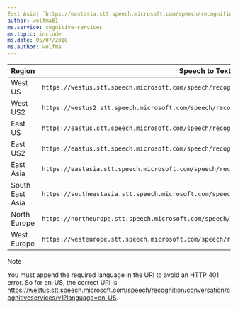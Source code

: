 ```yaml
---
East Asia| `https://eastasia.stt.speech.microsoft.com/speech/recognition/conversation/cognitiveservices/v1`
author: wolfma61
ms.service: cognitive-services
ms.topic: include
ms.date: 05/07/2018
ms.author: wolfma
---
```


Region|	Speech to Text endpoint
-|-
West US| `https://westus.stt.speech.microsoft.com/speech/recognition/conversation/cognitiveservices/v1`
West US2| `https://westus2.stt.speech.microsoft.com/speech/recognition/conversation/cognitiveservices/v1`
East US| `https://eastus.stt.speech.microsoft.com/speech/recognition/conversation/cognitiveservices/v1`
East US2| `https://eastus.stt.speech.microsoft.com/speech/recognition/conversation/cognitiveservices/v1`
East Asia| `https://eastasia.stt.speech.microsoft.com/speech/recognition/conversation/cognitiveservices/v1`
South East Asia| `https://southeastasia.stt.speech.microsoft.com/speech/recognition/conversation/cognitiveservices/v1`
North Europe| `https://northeurope.stt.speech.microsoft.com/speech/recognition/conversation/cognitiveservices/v1`
West Europe| `https://westeurope.stt.speech.microsoft.com/speech/recognition/conversation/cognitiveservices/v1`


> [!NOTE]
> You must append the required language in the URI to avoid an HTTP 401 error. So for en-US, the correct URI is https://westus.stt.speech.microsoft.com/speech/recognition/conversation/cognitiveservices/v1?language=en-US.

